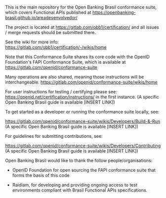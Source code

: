This is the main repository for the Open Banking Brasil conformance suite, 
which covers Functional APIs published at https://openbanking-brasil.github.io/areadesenvolvedor/

The project is located at https://gitlab.com/obb1/certification/ 
and all issues / merge requests should be submitted there.

See the wiki for more info: https://gitlab.com/obb1/certification/-/wikis/home 

Note that this Conformance Suite shares its core code with the OpenID Foundation's
FAPI Conformance Suite, which is available at https://gitlab.com/openid/conformance-suite

Many operations are also shared, meaning those instructions will be interchangeable. 
https://gitlab.com/openid/conformance-suite/wikis/home

For user instructions for testing / certifying please see:
https://openid.net/certification/instructions/ in the first instance.
(A specific Open Banking Brasil guide is available [INSERT LINK])

To get started as a developer or running the conformance suite locally, see:

https://gitlab.com/openid/conformance-suite/wikis/Developers/Build-&-Run
(A specific Open Banking Brasil guide is available [INSERT LINK])

For guidelines for submitting contributions, see:

https://gitlab.com/openid/conformance-suite/wikis/Developers/Contributing
(A specific Open Banking Brasil guide is available [INSERT LINK])

Open Banking Brasil would like to thank the follow people/organisations:

* OpenID Foundation for open sourcing the FAPI conformance suite that forms
the basis of this code

* Raidiam, for developing and providing ongoing access to test environments compliant with
Brasil Functional APIs specifications.
